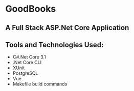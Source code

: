 # GoodBooks

## A Full Stack ASP.Net Core Application

## Tools and Technologies Used:
- C#.Net Core 3.1
- .Net Core CLI
- XUnit
- PostgreSQL
- Vue
- Makefile build commands
